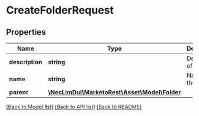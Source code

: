 # CreateFolderRequest

## Properties
Name | Type | Description | Notes
------------ | ------------- | ------------- | -------------
**description** | **string** | Description of the asset | [optional] 
**name** | **string** | Name of the Folder | 
**parent** | [**\NecLimDul\MarketoRest\Asset\Model\Folder**](Folder.md) |  | 

[[Back to Model list]](../README.md#documentation-for-models) [[Back to API list]](../README.md#documentation-for-api-endpoints) [[Back to README]](../README.md)


